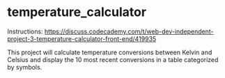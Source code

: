 # temperature_calculator

Instructions: https://discuss.codecademy.com/t/web-dev-independent-project-3-temperature-calculator-front-end/419935

This project will calculate temperature conversions between Kelvin and Celsius and display the 10 most recent conversions in a table categorized by symbols.
